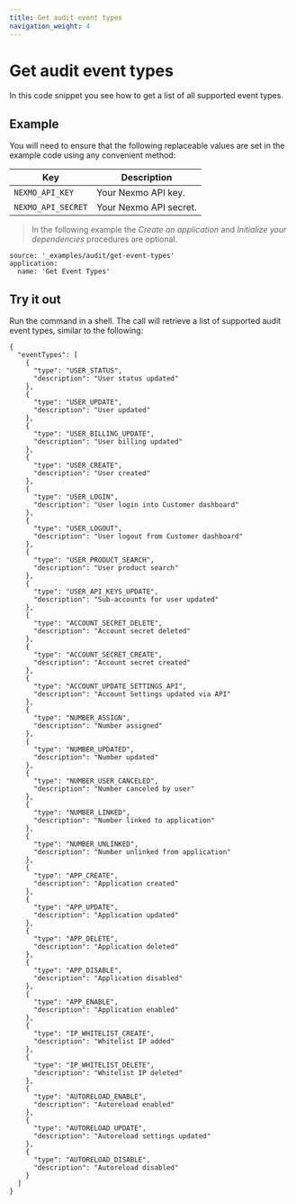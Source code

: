 ```yaml
---
title: Get audit event types
navigation_weight: 4
---
```


# Get audit event types

In this code snippet you see how to get a list of all supported event types.

## Example

You will need to ensure that the following replaceable values are set in the example code using any convenient method:

Key | Description
-- | --
`NEXMO_API_KEY` | Your Nexmo API key.
`NEXMO_API_SECRET` | Your Nexmo API secret.

> In the following example the _Create an application_ and _Initialize your dependencies_ procedures are optional.

```code_snippets
source: '_examples/audit/get-event-types'
application:
  name: 'Get Event Types'
```

## Try it out

Run the command in a shell. The call will retrieve a list of supported audit event types, similar to the following:

```
{
  "eventTypes": [
    {
      "type": "USER_STATUS",
      "description": "User status updated"
    },
    {
      "type": "USER_UPDATE",
      "description": "User updated"
    },
    {
      "type": "USER_BILLING_UPDATE",
      "description": "User billing updated"
    },
    {
      "type": "USER_CREATE",
      "description": "User created"
    },
    {
      "type": "USER_LOGIN",
      "description": "User login into Customer dashboard"
    },
    {
      "type": "USER_LOGOUT",
      "description": "User logout from Customer dashboard"
    },
    {
      "type": "USER_PRODUCT_SEARCH",
      "description": "User product search"
    },
    {
      "type": "USER_API_KEYS_UPDATE",
      "description": "Sub-accounts for user updated"
    },
    {
      "type": "ACCOUNT_SECRET_DELETE",
      "description": "Account secret deleted"
    },
    {
      "type": "ACCOUNT_SECRET_CREATE",
      "description": "Account secret created"
    },
    {
      "type": "ACCOUNT_UPDATE_SETTINGS_API",
      "description": "Account Settings updated via API"
    },
    {
      "type": "NUMBER_ASSIGN",
      "description": "Number assigned"
    },
    {
      "type": "NUMBER_UPDATED",
      "description": "Number updated"
    },
    {
      "type": "NUMBER_USER_CANCELED",
      "description": "Number canceled by user"
    },
    {
      "type": "NUMBER_LINKED",
      "description": "Number linked to application"
    },
    {
      "type": "NUMBER_UNLINKED",
      "description": "Number unlinked from application"
    },
    {
      "type": "APP_CREATE",
      "description": "Application created"
    },
    {
      "type": "APP_UPDATE",
      "description": "Application updated"
    },
    {
      "type": "APP_DELETE",
      "description": "Application deleted"
    },
    {
      "type": "APP_DISABLE",
      "description": "Application disabled"
    },
    {
      "type": "APP_ENABLE",
      "description": "Application enabled"
    },
    {
      "type": "IP_WHITELIST_CREATE",
      "description": "Whitelist IP added"
    },
    {
      "type": "IP_WHITELIST_DELETE",
      "description": "Whitelist IP deleted"
    },
    {
      "type": "AUTORELOAD_ENABLE",
      "description": "Autoreload enabled"
    },
    {
      "type": "AUTORELOAD_UPDATE",
      "description": "Autoreload settings updated"
    },
    {
      "type": "AUTORELOAD_DISABLE",
      "description": "Autoreload disabled"
    }
  ]
}
```